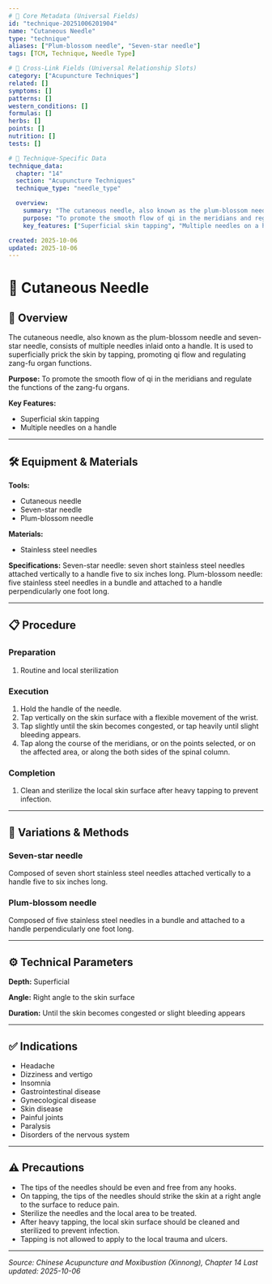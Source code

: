 ```yaml
---
# 🔹 Core Metadata (Universal Fields)
id: "technique-20251006201904"
name: "Cutaneous Needle"
type: "technique"
aliases: ["Plum-blossom needle", "Seven-star needle"]
tags: [TCM, Technique, Needle Type]

# 🔹 Cross-Link Fields (Universal Relationship Slots)
category: ["Acupuncture Techniques"]
related: []
symptoms: []
patterns: []
western_conditions: []
formulas: []
herbs: []
points: []
nutrition: []
tests: []

# 🔹 Technique-Specific Data
technique_data:
  chapter: "14"
  section: "Acupuncture Techniques"
  technique_type: "needle_type"

  overview:
    summary: "The cutaneous needle, also known as the plum-blossom needle and seven-star needle, consists of multiple needles inlaid onto a handle. It is used to superficially prick the skin by tapping, promoting qi flow and regulating zang-fu organ functions."
    purpose: "To promote the smooth flow of qi in the meridians and regulate the functions of the zang-fu organs."
    key_features: ["Superficial skin tapping", "Multiple needles on a handle"]

created: 2025-10-06
updated: 2025-10-06
---
```


# 🔧 Cutaneous Needle

## 📖 Overview

The cutaneous needle, also known as the plum-blossom needle and seven-star needle, consists of multiple needles inlaid onto a handle. It is used to superficially prick the skin by tapping, promoting qi flow and regulating zang-fu organ functions.

**Purpose:** To promote the smooth flow of qi in the meridians and regulate the functions of the zang-fu organs.

**Key Features:**
- Superficial skin tapping
- Multiple needles on a handle

---

## 🛠️ Equipment & Materials

**Tools:**
- Cutaneous needle
- Seven-star needle
- Plum-blossom needle

**Materials:**
- Stainless steel needles

**Specifications:** Seven-star needle: seven short stainless steel needles attached vertically to a handle five to six inches long. Plum-blossom needle: five stainless steel needles in a bundle and attached to a handle perpendicularly one foot long.

---

## 📋 Procedure

### Preparation

1. Routine and local sterilization

### Execution

1. Hold the handle of the needle.
2. Tap vertically on the skin surface with a flexible movement of the wrist.
3. Tap slightly until the skin becomes congested, or tap heavily until slight bleeding appears.
4. Tap along the course of the meridians, or on the points selected, or on the affected area, or along the both sides of the spinal column.

### Completion

1. Clean and sterilize the local skin surface after heavy tapping to prevent infection.

---

## 🎯 Variations & Methods

### Seven-star needle

Composed of seven short stainless steel needles attached vertically to a handle five to six inches long.

### Plum-blossom needle

Composed of five stainless steel needles in a bundle and attached to a handle perpendicularly one foot long.

---

## ⚙️ Technical Parameters

**Depth:** Superficial

**Angle:** Right angle to the skin surface

**Duration:** Until the skin becomes congested or slight bleeding appears

---

## ✅ Indications

- Headache
- Dizziness and vertigo
- Insomnia
- Gastrointestinal disease
- Gynecological disease
- Skin disease
- Painful joints
- Paralysis
- Disorders of the nervous system

---

## ⚠️ Precautions

- The tips of the needles should be even and free from any hooks.
- On tapping, the tips of the needles should strike the skin at a right angle to the surface to reduce pain.
- Sterilize the needles and the local area to be treated.
- After heavy tapping, the local skin surface should be cleaned and sterilized to prevent infection.
- Tapping is not allowed to apply to the local trauma and ulcers.

---


*Source: Chinese Acupuncture and Moxibustion (Xinnong), Chapter 14*
*Last updated: 2025-10-06*
